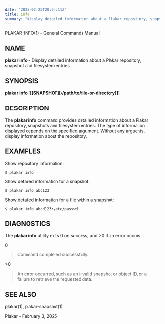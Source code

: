 ```yaml
---
date: "2025-02-25T20:54:11Z"
title: info
summary: "Display detailed information about a Plakar repository, snapshot and filesystem entries"
---
```

PLAKAR-INFO(1) - General Commands Manual

## NAME

**plakar info** - Display detailed information about a Plakar repository, snapshot and filesystem entries

## SYNOPSIS

**plakar info**
\[**\[\[SNAPSHOT]\[:/path/to/file-or-directory]]**]

## DESCRIPTION

The
**plakar info**
command provides detailed information about a Plakar repository,
snapshots and filesystem entries.
The type of information displayed depends on the specified argument.
Without any arguents, display information about the repository.

## EXAMPLES

Show repository information:

	$ plakar info

Show detailed information for a snapshot:

	$ plakar info abc123

Show detailed information for a file within a snapshot:

	$ plakar info abcd123:/etc/passwd

## DIAGNOSTICS

The **plakar info** utility exits&#160;0 on success, and&#160;&gt;0 if an error occurs.

0

> Command completed successfully.

&gt;0

> An error occurred, such as an invalid snapshot or object ID, or a
> failure to retrieve the requested data.

## SEE ALSO

plakar(1),
plakar-snapshot(1)

Plakar - February 3, 2025
